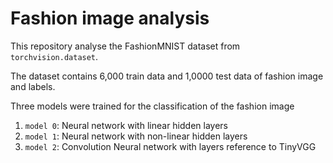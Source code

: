 # Fashion image analysis
This repository analyse the FashionMNIST dataset from `torchvision.dataset`. 

The dataset contains 6,000 train data and 1,0000 test data of fashion image and labels. 

Three models were trained for the classification of the fashion image
1. `model 0`: Neural network with linear hidden layers
2. `model 1`: Neural network with non-linear hidden layers
3. `model 2`: Convolution Neural network with layers reference to TinyVGG
